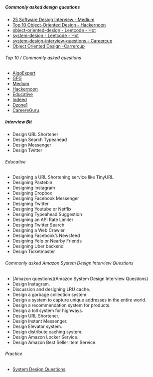 ##### Commonly asked design questions
- [25 Software Design Interview - Medium](https://medium.com/javarevisited/25-software-design-interview-questions-to-crack-any-programming-and-technical-interviews-4b8237942db0)
- [Top 10 Object-Oriented Design - Hackernoon](https://hackernoon.com/the-top-10-object-oriented-design-interview-questions-developers-should-know-c7fc2e13ce39)
- [object-oriented-design - Leetcode - Hot](https://leetcode.com/discuss/interview-question/object-oriented-design?currentPage=1&orderBy=hot&query=)
- [system-design - Leetcode - Hot](https://leetcode.com/discuss/interview-question/system-design?currentPage=1&orderBy=hot&query=)
- [system-design-interview-questions - Careercup](https://www.careercup.com/page?pid=system-design-interview-questions)
- [Object Oriented Design -Carrercup](https://www.careercup.com/page?pid=object-oriented-design-interview-questions&sort=votes)

###### Top 10 / Commomly asked questions
- [AlgoExpert](https://www.algoexpert.io/systems/questions?r=ads&gclid=Cj0KCQjwrsGCBhD1ARIsALILBYrh2HINKphitTyC7HmHh-gH6InwrnMo9-wf1e78M7IozwrT95pEB5IaAuddEALw_wcB)
- [GFG](https://www.geeksforgeeks.org/top-10-system-design-interview-questions-and-answers/)
- [Medium](https://medium.com/javarevisited/25-software-design-interview-questions-to-crack-any-programming-and-technical-interviews-4b8237942db0)
- [Hackernoon](https://hackernoon.com/top-10-system-design-interview-questions-for-software-engineers-8561290f0444)
- [Educative](https://www.educative.io/blog/top-10-system-design-interview-questions)
- [Indeed](https://www.indeed.com/career-advice/interviewing)
- [Dzone1](https://dzone.com/articles/21-object-oriented-and-system-design-problems-to-p)
- [CareereGuru](https://career.guru99.com/software-design-interview-questions/)
##### Interview Bit
- Design URL Shortener 
- Design Search Typeahead 
- Design Messenger 
- Design Twitter 
###### Educative
- Designing a URL Shortening service like TinyURL
- Designing Pastebin
- Designing Instagram
- Designing Dropbox
- Designing Facebook Messenger
- Designing Twitter
- Designing Youtube or Netflix
- Designing Typeahead Suggestion
- Designing an API Rate Limiter
- Designing Twitter Search
- Designing a Web Crawler
- Designing Facebook’s Newsfeed
- Designing Yelp or Nearby Friends
- Designing Uber backend
- Design Ticketmaster
###### Commonly asked Amazon System Design Interview Questions
 - [Amazon questions](Amazon System Design Interview Questions)
 - Design Instagram.
 - Discussion and designing LRU cache.
 - Design a garbage collection system.
 - Design a system to capture unique addresses in the entire world.
 - Design a recommendation system for products.
 - Design a toll system for highways.
 - Design URL Shortener.
 - Design Instant Messenger.
 - Design Elevator system.
 - Design distribute caching system.
 - Design Amazon Locker Service.
 - Design Amazon Best Seller Item Service.
###### Practice
- [System Design Questions](https://www.careercup.com/page?pid=system-design-interview-questions)

